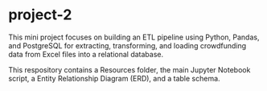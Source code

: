# project-2

This mini project focuses on building an ETL pipeline using Python, Pandas, and PostgreSQL for extracting, transforming, and loading crowdfunding data from Excel files into a relational database.

This respository contains a Resources folder, the main Jupyter Notebook script, a Entity Relationship Diagram (ERD), and a table schema.
